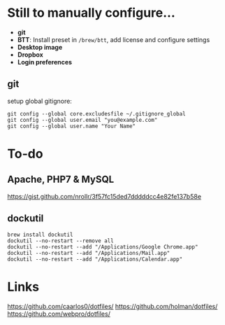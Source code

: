 
# Still to manually configure…

- **git**
- **BTT**: Install preset in `/brew/btt`, add license and configure settings
- **Desktop image**
- **Dropbox**
- **Login preferences**

## git

setup global gitignore:

	git config --global core.excludesfile ~/.gitignore_global
	git config --global user.email "you@example.com"
	git config --global user.name "Your Name"


# To-do

## Apache, PHP7 & MySQL
https://gist.github.com/nrollr/3f57fc15ded7dddddcc4e82fe137b58e


## dockutil

	brew install dockutil
	dockutil --no-restart --remove all
	dockutil --no-restart --add "/Applications/Google Chrome.app"
	dockutil --no-restart --add "/Applications/Mail.app"
	dockutil --no-restart --add "/Applications/Calendar.app"

# Links

https://github.com/caarlos0/dotfiles/
https://github.com/holman/dotfiles/
https://github.com/webpro/dotfiles/

